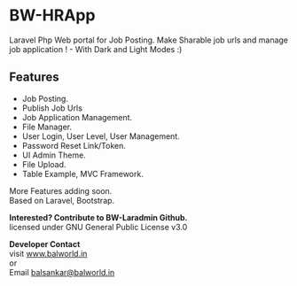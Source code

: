 # BW-HRApp
Laravel Php Web portal for Job Posting. Make Sharable job urls and manage job application ! - With Dark and Light Modes :)

## Features
- Job Posting.
- Publish Job Urls
- Job Application Management.
- File Manager.
- User Login, User Level, User Management.
- Password Reset Link/Token.
- UI Admin Theme.
- File Upload.
- Table Example, MVC Framework.

More Features adding soon.  
Based on Laravel, Bootstrap.

**Interested? Contribute to BW-Laradmin Github.**  
licensed under GNU General Public License v3.0

**Developer Contact**  
visit www.balworld.in  
or  
Email balsankar@balworld.in

